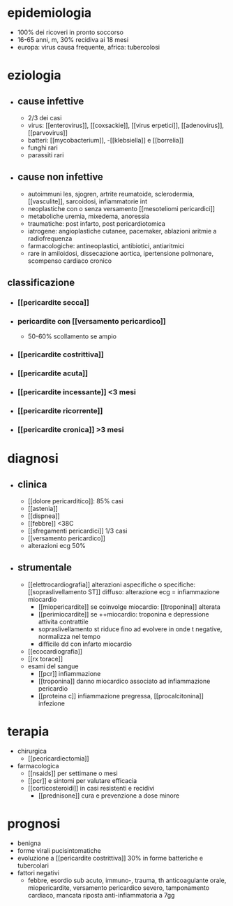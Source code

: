 # epidemiologia
- 100% dei ricoveri in pronto soccorso
- 16-65 anni, m, 30% recidiva ai 18 mesi
- europa: virus causa frequente, africa: tubercolosi

# eziologia
- ## cause infettive
	- 2/3 dei casi
	- virus: [[enterovirus]], [[coxsackie]], [[virus erpetici]], [[adenovirus]], [[parvovirus]]
	- batteri: [[mycobacterium]], -[[klebsiella]] e [[borrelia]]
	- funghi rari
	- parassiti rari
- ## cause non infettive
	- autoimmuni les, sjogren, artrite reumatoide, sclerodermia, [[vasculite]], sarcoidosi, infiammatorie int
	- neoplastiche con o senza versamento [[mesoteliomi pericardici]]
	- metaboliche uremia, mixedema, anoressia
	- traumatiche: post infarto, post pericardiotomica
	- iatrogene: angioplastiche cutanee, pacemaker, ablazioni aritmie a radiofrequenza
	- farmacologiche: antineoplastici, antibiotici, antiaritmici
	- rare in amiloidosi, dissecazione aortica, ipertensione polmonare, scompenso cardiaco cronico
## classificazione
- ### [[pericardite secca]]
- ### pericardite con [[versamento pericardico]]
	- 50-60% scollamento se ampio
- ### [[pericardite costrittiva]]
- ### [[pericardite acuta]]
- ### [[pericardite incessante]] <3 mesi
- ### [[pericardite ricorrente]]
- ### [[pericardite cronica]] >3 mesi

# diagnosi
- ## clinica
	- [[dolore pericarditico]]: 85% casi
	- [[astenia]]
	- [[dispnea]]
	- [[febbre]] <38C
	- [[sfregamenti pericardici]] 1/3 casi
	- [[versamento pericardico]]
	- alterazioni ecg 50%
- ## strumentale
	- [[elettrocardiografia]] alterazioni aspecifiche o specifiche: [[sopraslivellamento ST]] diffuso: alterazione ecg = infiammazione miocardio
		- [[miopericardite]] se coinvolge miocardio: [[troponina]] alterata
		- [[perimiocardite]] se ++miocardio: troponina e depressione attivita contrattile
		- sopraslivellamento st riduce fino ad evolvere in onde t negative, normalizza nel tempo
		- difficile dd con infarto miocardio
	- [[ecocardiografia]]
	- [[rx torace]]
	- esami del sangue
		- [[pcr]] infiammazione
		- [[troponina]] danno miocardico associato ad infiammazione pericardio
		- [[proteina c]] infiammazione pregressa, [[procalcitonina]] infezione

# terapia
- chirurgica
	- [[peoricardiectomia]]
- farmacologica
	- [[nsaids]] per settimane o mesi
	- [[pcr]] e sintomi per valutare efficacia
	- [[corticosteroidi]] in casi resistenti e recidivi
		- [[prednisone]] cura e prevenzione a dose minore

# prognosi
- benigna
- forme virali pucisintomatiche
- evoluzione a [[pericardite costrittiva]] 30% in forme batteriche e tubercolari
- fattori negativi
	- febbre, esordio sub acuto, immuno-, trauma, th anticoagulante orale, miopericardite, versamento pericardico severo, tamponamento cardiaco, mancata riposta anti-infiammatoria a 7gg